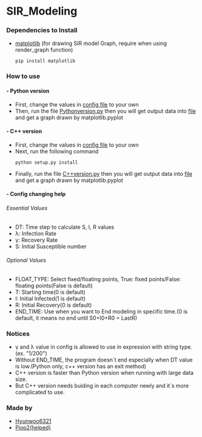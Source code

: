 # SIR_Modeling


### Dependencies to Install

- [matplotlib](https://matplotlib.org/) (for drawing SIR model Graph, require when using render_graph function)
  ```shell
  pip install matplotlib
  ```

### How to use

#### - Python version

- First, change the values in [config file](config.json) to your own
- Then, run the file [Pythonversion.py](sir_modeling_Pythonversion.py) then you will get output data into [file](data.csv) and get a graph drawn by matplotlib.pyplot

#### - C++ version

- First, change the values in [config file](config.json) to your own
- Next, run the following command
    ```shell
    python setup.py install
    ```
- Finally, run the file [C++version.py](sir_modeling_C++version.py) then you will get output data into [file](datacpp.csv) and get a graph drawn by matplotlib.pyplot

#### - Config changing help

###### Essential Values

- DT: Time step to calculate S, I, R values
- λ: Infection Rate
- γ: Recovery Rate
- S: Initial Susceptible number

###### Optional Values

- FLOAT_TYPE: Select fixed/floating points, True: fixed points/False: floating points(False is default)
- T: Starting time(0 is default)
- I: Initial Infected(1 is default)
- R: Initial Recovery(0 is default)
- END_TIME: Use when you want to End modeling in specific time.(0 is default, it means no end until S0+I0+R0 = LastR)

### Notices

- γ and λ value in config is allowed to use in expression with string type.(ex. "1/200")
- Without END_TIME, the program doesn`t end especially when DT value is low.(Python only, c++ version has an exit method)
- C++ version is faster than Python version when running with large data size.
- But C++ version needs buiding in each computer newly and it`s more complicated to use.

### Made by
- [Hyunwoo6321](https://github.com/hyunwoo6321)
- [Piop2(helped)](https://github.com/Piop2)
